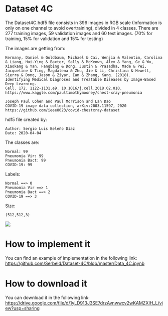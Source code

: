 # Dataset 4C

The Dataset4C.hdf5 file consists in 396 images in RGB scale (Information is only on one channel to avoid overtraining), divided in 4 classes. There are 277 training images, 59 validation images and 60 test images. (70% for training, 15% for validation and 15% for testing)

The images are getting from:

    Kermany, Daniel & Goldbaum, Michael & Cai, Wenjia & Valentim, Carolina & Liang, Hui-Ying & Baxter, Sally & McKeown, Alex & Yang, Ge & Wu, Xiaokang & Yan, Fangbing & Dong, Justin & Prasadha, Made & Pei, Jacqueline & Ting, Magdalena & Zhu, Jie & Li, Christina & Hewett, Sierra & Dong, Jason & Ziyar, Ian & Zhang, Kang. (2018). 
    Identifying Medical Diagnoses and Treatable Diseases by Image-Based Deep Learning. 
    Cell. 172. 1122-1131.e9. 10.1016/j.cell.2018.02.010. 
    https://www.kaggle.com/paultimothymooney/chest-xray-pneumonia 
    
    Joseph Paul Cohen and Paul Morrison and Lan Dao
    COVID-19 image data collection, arXiv:2003.11597, 2020
    https://github.com/ieee8023/covid-chestxray-dataset

hdf5 file created by:

    Author: Sergio Luis Beleño Díaz
    Date: 2020-04-04

The classes are:

    Normal: 99
    Pneumonia Vir: 99
    Pneumonia Bact: 99
    COVID-19: 99

Labels:

    Normal ==> 0
    Pneumonia Vir ==> 1
    Pneumonia Bact ==> 2
    COVID-19 ==> 3
    
Size:

    (512,512,3)
    

<img src="índice_1.png" />


# How to implement it

You can find an example of implementation in the following link: 
https://github.com/Serbeld/Dataset-4C/blob/master/Data_4C.ipynb

# How to download it

You can download it in the following link: 
https://drive.google.com/file/d/1yLD913J3SE7drzAvnwwcv2wKAMZXIH_L/view?usp=sharing
